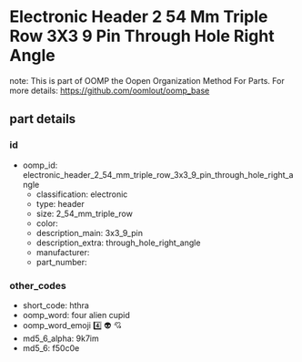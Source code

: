 # Electronic Header 2 54 Mm Triple Row 3X3 9 Pin Through Hole Right Angle  

note: This is part of OOMP the Oopen Organization Method For Parts. For more details: https://github.com/oomlout/oomp_base

##  part details





### id
* oomp_id: electronic_header_2_54_mm_triple_row_3x3_9_pin_through_hole_right_angle
  * classification: electronic
  * type: header
  * size: 2_54_mm_triple_row
  * color: 
  * description_main: 3x3_9_pin
  * description_extra: through_hole_right_angle
  * manufacturer: 
  * part_number: 

### other_codes
* short_code: hthra
* oomp_word: four alien cupid
* oomp_word_emoji :four: :alien: :cupid:
* md5_6_alpha: 9k7im
* md5_6: f50c0e